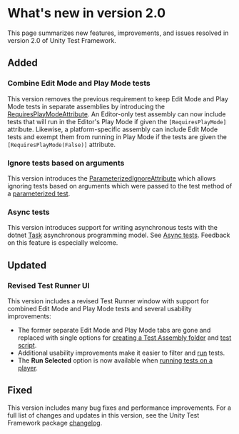 # What's new in version 2.0

This page summarizes new features, improvements, and issues resolved in version 2.0 of Unity Test Framework. 

## Added

### Combine Edit Mode and Play Mode tests

This version removes the previous requirement to keep Edit Mode and Play Mode tests in separate assemblies by introducing the [RequiresPlayModeAttribute](https://docs.unity3d.com/Packages/com.unity.test-framework@2.0/api/UnityEngine.TestTools.RequiresPlayModeAttribute.html). An Editor-only test assembly can now include tests that will run in the Editor's Play Mode if given the `[RequiresPlayMode]` attribute. Likewise, a platform-specific assembly can include Edit Mode tests and exempt them from running in Play Mode if the tests are given the `[RequiresPlayMode(False)]` attribute.

### Ignore tests based on arguments

This version introduces the [ParameterizedIgnoreAttribute](https://docs.unity3d.com/Packages/com.unity.test-framework@2.0/api/UnityEngine.TestTools.ParameterizedIgnoreAttribute.html) which allows ignoring tests based on arguments which were passed to the test method of a [parameterized test](./reference-tests-parameterized.md).

### Async tests

This version introduces support for writing asynchronous tests with the dotnet [Task](https://docs.microsoft.com/en-us/dotnet/csharp/programming-guide/concepts/async/task-asynchronous-programming-model) asynchronous programming model. See [Async tests](./reference-async-tests.md). Feedback on this feature is especially welcome.

## Updated

### Revised Test Runner UI

This version includes a revised Test Runner window with support for combined Edit Mode and Play Mode tests and several usability improvements:
* The former separate Edit Mode and Play Mode tabs are gone and replaced with single options for [creating a Test Assembly folder](./workflow-create-test-assembly.md) and [test script](./workflow-create-test.md). 
* Additional usability improvements make it easier to filter and [run](./workflow-run-test.md) tests. 
* The **Run Selected** option is now available when [running tests on a player](./workflow-run-playmode-test-standalone.md).

## Fixed

This version includes many bug fixes and performance improvements. For a full list of changes and updates in this version, see the Unity Test Framework package [changelog](https://docs.unity3d.com/Packages/com.unity.test-framework@2.0/changelog/CHANGELOG.html).
